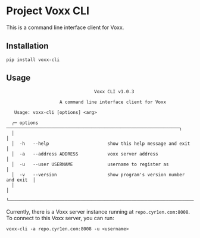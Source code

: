# Project Voxx CLI

This is a command line interface client for Voxx.

## Installation

```
pip install voxx-cli
```

## Usage

```
                                 Voxx CLI v1.0.3

                    A command line interface client for Voxx

   Usage: voxx-cli [options] <arg>

  ╭─ options ─────────────────────────────────────────────────────────────────╮
  │                                                                           │
  │  -h   --help                      show this help message and exit         │
  │  -a   --address ADDRESS           voxx server address                     │
  │  -u   --user USERNAME             username to register as                 │
  │  -v   --version                   show program's version number and exit  │
  │                                                                           │
  ╰───────────────────────────────────────────────────────────────────────────╯
```

Currently, there is a Voxx server instance running at `repo.cyr1en.com:8008`.
To connect to this Voxx server, you can run:

```
voxx-cli -a repo.cyr1en.com:8008 -u <username>
```